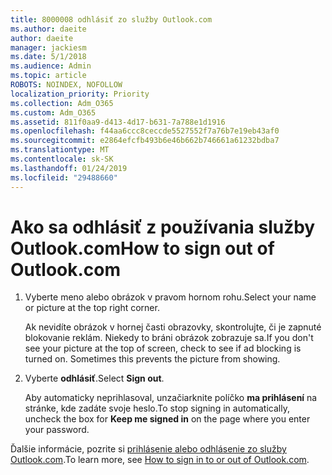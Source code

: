 ```yaml
---
title: 8000008 odhlásiť zo služby Outlook.com
ms.author: daeite
author: daeite
manager: jackiesm
ms.date: 5/1/2018
ms.audience: Admin
ms.topic: article
ROBOTS: NOINDEX, NOFOLLOW
localization_priority: Priority
ms.collection: Adm_O365
ms.custom: Adm_O365
ms.assetid: 811f0aa9-d413-4d17-b631-7a788e1d1916
ms.openlocfilehash: f44aa6ccc8ceccde5527552f7a76b7e19eb43af0
ms.sourcegitcommit: e2864efcfb493b6e46b662b746661a61232bdba7
ms.translationtype: MT
ms.contentlocale: sk-SK
ms.lasthandoff: 01/24/2019
ms.locfileid: "29488660"
---
```

# <a name="how-to-sign-out-of-outlookcom"></a><span data-ttu-id="04237-102">Ako sa odhlásiť z používania služby Outlook.com</span><span class="sxs-lookup"><span data-stu-id="04237-102">How to sign out of Outlook.com</span></span>

1. <span data-ttu-id="04237-103">Vyberte meno alebo obrázok v pravom hornom rohu.</span><span class="sxs-lookup"><span data-stu-id="04237-103">Select your name or picture at the top right corner.</span></span>
    
    <span data-ttu-id="04237-p101">Ak nevidíte obrázok v hornej časti obrazovky, skontrolujte, či je zapnuté blokovanie reklám. Niekedy to bráni obrázok zobrazuje sa.</span><span class="sxs-lookup"><span data-stu-id="04237-p101">If you don't see your picture at the top of screen, check to see if ad blocking is turned on. Sometimes this prevents the picture from showing.</span></span>
    
2. <span data-ttu-id="04237-106">Vyberte **odhlásiť**.</span><span class="sxs-lookup"><span data-stu-id="04237-106">Select **Sign out**.</span></span> 
    
    <span data-ttu-id="04237-107">Aby automaticky neprihlasoval, unzačiarknite políčko **ma prihlásení** na stránke, kde zadáte svoje heslo.</span><span class="sxs-lookup"><span data-stu-id="04237-107">To stop signing in automatically, uncheck the box for **Keep me signed in** on the page where you enter your password.</span></span> 
    
<span data-ttu-id="04237-108">Ďalšie informácie, pozrite si [prihlásenie alebo odhlásenie zo služby Outlook.com](https://go.microsoft.com/fwlink/p/?linkid=873113).</span><span class="sxs-lookup"><span data-stu-id="04237-108">To learn more, see [How to sign in to or out of Outlook.com](https://go.microsoft.com/fwlink/p/?linkid=873113).</span></span>
  


